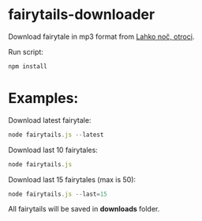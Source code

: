 # fairytails-downloader

Download fairytale in mp3 format from [Lahko noč, otroci](https://ziv-zav.rtvslo.si/lahko-noc-otroci). 

Run script:

```javascript
npm install
```

# Examples:

Download latest fairytale:

```javascript
node fairytails.js --latest
```

Download last 10 fairytales:

```javascript
node fairytails.js
```

Download last 15 fairytales (max is 50):

```javascript
node fairytails.js --last=15
```


All fairytails will be saved in **downloads** folder.